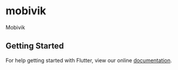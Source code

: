 # mobivik

Mobivik

## Getting Started

For help getting started with Flutter, view our online
[documentation](https://flutter.io/).
